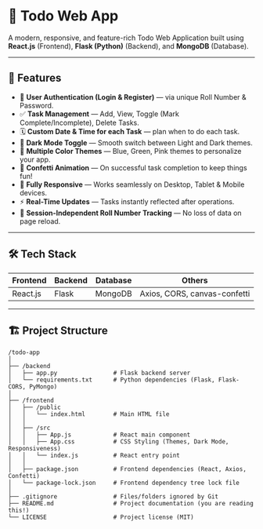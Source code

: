 # 🌟 Todo Web App

A modern, responsive, and feature-rich Todo Web Application built using **React.js** (Frontend), **Flask (Python)** (Backend), and **MongoDB** (Database).

---

## 🚀 Features

- 🔑 **User Authentication (Login & Register)** — via unique Roll Number & Password.
- ✅ **Task Management** — Add, View, Toggle (Mark Complete/Incomplete), Delete Tasks.
- 🗓️ **Custom Date & Time for each Task** — plan when to do each task.
- 🌙 **Dark Mode Toggle** — Smooth switch between Light and Dark themes.
- 🎨 **Multiple Color Themes** — Blue, Green, Pink themes to personalize your app.
- 🎉 **Confetti Animation** — On successful task completion to keep things fun!
- 📱 **Fully Responsive** — Works seamlessly on Desktop, Tablet & Mobile devices.
- ⚡ **Real-Time Updates** — Tasks instantly reflected after operations.
- 🔐 **Session-Independent Roll Number Tracking** — No loss of data on page reload.

---

## 🛠️ Tech Stack

| Frontend  | Backend | Database | Others |
| -------- | ------- | -------- | ------ |
| React.js | Flask   | MongoDB  | Axios, CORS, canvas-confetti |

---

## 🏗️ Project Structure
```
/todo-app
│
├── /backend
│   ├── app.py                # Flask backend server
│   └── requirements.txt      # Python dependencies (Flask, Flask-CORS, PyMongo)
│
├── /frontend
│   ├── /public
│   │   └── index.html        # Main HTML file
│   │
│   ├── /src
│   │   ├── App.js            # React main component
│   │   ├── App.css           # CSS Styling (Themes, Dark Mode, Responsiveness)
│   │   └── index.js          # React entry point
│   │
│   ├── package.json          # Frontend dependencies (React, Axios, Confetti)
│   └── package-lock.json     # Frontend dependency tree lock file
│
├── .gitignore                # Files/folders ignored by Git
├── README.md                 # Project documentation (you are reading this!)
└── LICENSE                   # Project license (MIT)
```

